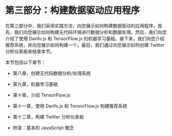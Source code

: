 # 第三部分：构建数据驱动应用程序

在第三部分中，我们采用实践方法，向您展示如何构建数据驱动的应用程序。首先，我们向您展示如何构建无代码环境进行数据分析和数据处理。然后，我们向您介绍了使用 Danfo.js 和 TensorFlow.js 的机器学习基础。接下来，我们向您介绍推荐系统，并向您展示如何构建一个。最后，我们通过向您展示如何创建 Twitter 分析仪表板来结束本节。

本节包括以下章节：

+   第八章，创建无代码数据分析/处理系统

+   第九章，机器学习基础

+   第十章，介绍 TensorFlow.js

+   第十一章，使用 Danfo.js 和 TensorFlow.js 构建推荐系统

+   第十二章，构建 Twitter 分析仪表板

+   附录：基本的 JavaScript 概念
